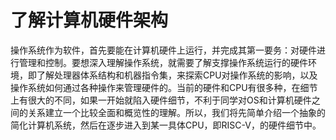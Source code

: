 # 了解计算机硬件架构

操作系统作为软件，首先要能在计算机硬件上运行，并完成其第一要务：对硬件进行管理和控制。要想深入理解操作系统，就需要了解支撑操作系统运行的硬件环境，即了解处理器体系结构和机器指令集，来探索CPU对操作系统的影响，以及操作系统如何通过各种操作来管理硬件的。当前的硬件和CPU有很多种，在细节上有很大的不同，如果一开始就陷入硬件细节，不利于同学对OS和计算机硬件之间的关系建立一个比较全面和概览性的理解。所以，我们将先简单介绍一个抽象的简化计算机系统，然后在逐步进入到某一具体CPU，即RISC-V，的硬件细节中。

